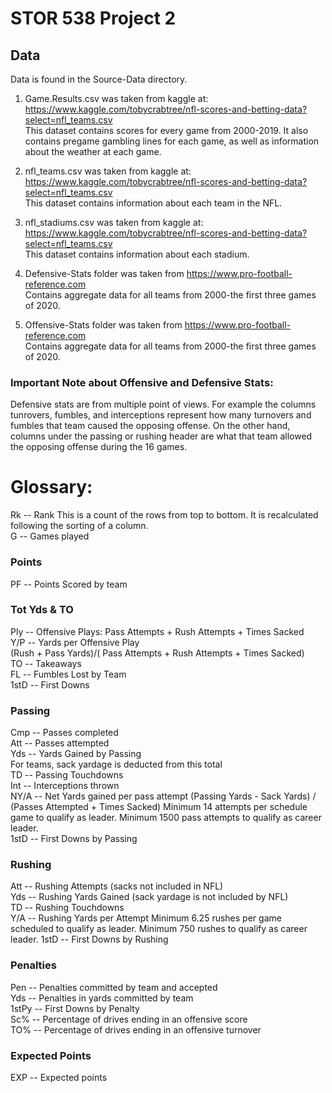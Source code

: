 STOR 538 Project 2
==================

Data
----
Data is found in the Source-Data directory. 

1. Game.Results.csv was taken from kaggle at: https://www.kaggle.com/tobycrabtree/nfl-scores-and-betting-data?select=nfl_teams.csv <br />
This dataset contains scores for every game from 2000-2019. It also contains pregame gambling lines for each game, as well as information about the weather at each game. 

2. nfl_teams.csv was taken from kaggle at:
https://www.kaggle.com/tobycrabtree/nfl-scores-and-betting-data?select=nfl_teams.csv <br />
This dataset contains information about each team in the NFL. 

3. nfl_stadiums.csv was taken from kaggle at:
https://www.kaggle.com/tobycrabtree/nfl-scores-and-betting-data?select=nfl_teams.csv <br />
This dataset contains information about each stadium. 

4. Defensive-Stats folder was taken from https://www.pro-football-reference.com <br />
Contains aggregate data for all teams from 2000-the first three games of 2020. 

5. Offensive-Stats folder was taken from https://www.pro-football-reference.com <br />
Contains aggregate data for all teams from 2000-the first three games of 2020. 

### Important Note about Offensive and Defensive Stats:
Defensive stats are from multiple point of views. For example the columns tunrovers, fumbles, and interceptions represent how many turnovers and fumbles that team caused the opposing offense. On the other hand, columns under the passing or rushing header are what that team allowed the opposing offense during the 16 games. 

# Glossary:
Rk -- Rank
This is a count of the rows from top to bottom.
It is recalculated following the sorting of a column.<br />
G -- Games played
### Points
PF -- Points Scored by team<br />
### Tot Yds & TO
Ply -- Offensive Plays: Pass Attempts + Rush Attempts + Times Sacked<br />
Y/P -- Yards per Offensive Play<br />
(Rush + Pass Yards)/( Pass Attempts + Rush Attempts + Times Sacked)<br />
TO -- Takeaways<br />
FL -- Fumbles Lost by Team<br />
1stD -- First Downs<br />
### Passing
Cmp -- Passes completed<br />
Att -- Passes attempted<br />
Yds -- Yards Gained by Passing<br />
For teams, sack yardage is deducted from this total<br />
TD -- Passing Touchdowns<br />
Int -- Interceptions thrown<br />
NY/A -- Net Yards gained per pass attempt
(Passing Yards - Sack Yards) / (Passes Attempted + Times Sacked)
Minimum 14 attempts per schedule game to qualify as leader.
Minimum 1500 pass attempts to qualify as career leader.<br />
1stD -- First Downs by Passing<br />
### Rushing
Att -- Rushing Attempts (sacks not included in NFL)<br />
Yds -- Rushing Yards Gained (sack yardage is not included by NFL)<br />
TD -- Rushing Touchdowns<br />
Y/A -- Rushing Yards per Attempt
Minimum 6.25 rushes per game scheduled to qualify as leader.
Minimum 750 rushes to qualify as career leader.
1stD -- First Downs by Rushing<br />
### Penalties
Pen -- Penalties committed by team and accepted<br />
Yds -- Penalties in yards committed by team<br />
1stPy -- First Downs by Penalty<br />
Sc% -- Percentage of drives ending in an offensive score<br />
TO% -- Percentage of drives ending in an offensive turnover<br />
### Expected Points
EXP -- Expected points
